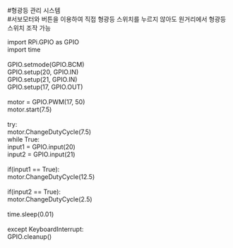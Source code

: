 ﻿#형광등 관리 시스템</br>
#서보모터와 버튼을 이용하여 직접 형광등 스위치를 누르지 않아도 원거리에서 형광등 스위치 조작 가능

import RPi.GPIO as GPIO</br>
import time</br>
</br>
GPIO.setmode(GPIO.BCM)</br>
GPIO.setup(20, GPIO.IN)</br>
GPIO.setup(21, GPIO.IN)</br>
GPIO.setup(17, GPIO.OUT)</br>
</br>
motor = GPIO.PWM(17, 50)</br>
motor.start(7.5)</br>
</br>
try:</br>
    motor.ChangeDutyCycle(7.5)</br>
    while True:</br>
        input1 = GPIO.input(20)</br>
        input2 = GPIO.input(21)</br>
</br>
        if(input1 == True):</br>
            motor.ChangeDutyCycle(12.5)</br>
</br>
        if(input2 == True):</br>
            motor.ChangeDutyCycle(2.5)</br>
</br>
    time.sleep(0.01)</br>
</br>
except KeyboardInterrupt:</br>
    GPIO.cleanup()</br>

